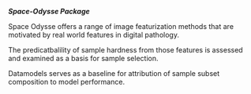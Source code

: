 ***Space-Odysse Package***



Space Odysse offers a range of image featurization methods that are motivated by real world features in digital pathology. 

The predicatbalility of sample hardness from those features is assessed and examined as a basis for sample selection.

Datamodels serves as a baseline for attribution of sample subset composition to model performance.